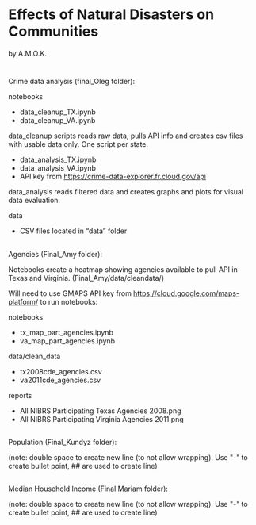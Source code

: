 ﻿# Effects of Natural Disasters on Communities
by A.M.O.K.
#
Crime data analysis (final_Oleg folder): 
 
notebooks
 - data_cleanup_TX.ipynb
 - data_cleanup_VA.ipynb
 
 data_cleanup scripts reads raw data, pulls API info and creates csv files with usable data only. One script per state. 
 
 - data_analysis_TX.ipynb 
 - data_analysis_VA.ipynb
 - API key from https://crime-data-explorer.fr.cloud.gov/api

data_analysis reads filtered data and creates graphs and plots for visual data evaluation. 
 
data
 - CSV files located in “data” folder 
##
Agencies (Final_Amy folder):
 
Notebooks create a heatmap showing agencies available to pull API in Texas and Virginia. (Final_Amy/data/cleandata/)

Will need to use GMAPS API key from https://cloud.google.com/maps-platform/ to run notebooks:
 
notebooks
 - tx_map_part_agencies.ipynb
 - va_map_part_agencies.ipynb

data/clean_data
 - tx2008cde_agencies.csv
 - va2011cde_agencies.csv

reports
 - All NIBRS Participating Texas Agencies 2008.png
 - All NIBRS Participating Virginia Agencies 2011.png
##
Population (Final_Kundyz folder):

(note: double space to create new line (to not allow wrapping). Use "-" to create bullet point, ## are used to create line)
 
 
##
Median Household Income (Final Mariam folder):
 
(note: double space to create new line (to not allow wrapping). Use "-" to create bullet point, ## are used to create line) 
